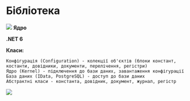 # Бібліотека

<img src="https://accounting.org.ua/images/configuration.png" /> <b>Ядро</b>

<b>.NET 6</b>

 <b>Класи:</b>
    
    Конфігурація (Configuration) - колекції об'єктів (блоки констант, костанти, довідники, документи, перелічення, регістри)
    Ядро (Kernel) - підключення до бази даних, завантаження конфігурації
    База даних (IData, PostgreSQL) - доступ до бази даних
    Абстрактні класи - константа, довідник, документ, журнал, регістр


<img src="https://accounting.org.ua/images/lib_classes.jpg" />
